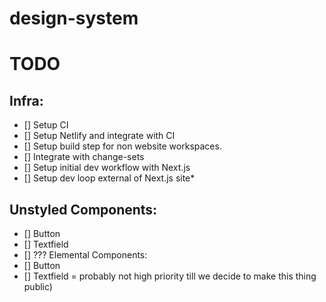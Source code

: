 # design-system


# TODO
## Infra:
  - [] Setup CI
  - [] Setup Netlify and integrate with CI
  - [] Setup build step for non website workspaces.
  - [] Integrate with change-sets
  - [] Setup initial dev workflow with Next.js
  - [] Setup dev loop external of Next.js site*
## Unstyled Components:
  - [] Button
  - [] Textfield
  - [] ???
Elemental Components:
 - [] Button
 - [] Textfield
= probably not high priority till we decide to make this thing public)
